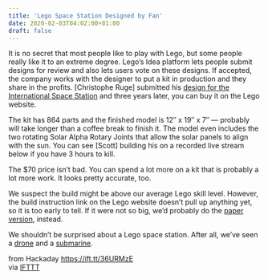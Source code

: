 ```yaml
---
title: 'Lego Space Station Designed by Fan'
date: 2020-02-03T04:02:00+01:00
draft: false
---
```


It is no secret that most people like to play with Lego, but some people really like it to an extreme degree. Lego’s Idea platform lets people submit designs for review and also lets users vote on these designs. If accepted, the company works with the designer to put a kit in production and they share in the profits. \[Christophe Ruge\] submitted his [design for the International Space Station](https://www.lego.com/en-us/product/international-space-station-21321) and three years later, you can buy it on the Lego website.

The kit has 864 parts and the finished model is 12″ x 19″ x 7″ — probably will take longer than a coffee break to finish it. The model even includes the two rotating Solar Alpha Rotary Joints that allow the solar panels to align with the sun. You can see \[Scott\] building his on a recorded live stream below if you have 3 hours to kill.

The $70 price isn’t bad. You can spend a lot more on a kit that is probably a lot more work. It looks pretty accurate, too.

We suspect the build might be above our average Lego skill level. However, the build instruction link on the Lego website doesn’t pull up anything yet, so it is too early to tell. If it were not so big, we’d probably do the [paper version](https://issfanclub.eu/build-your-own-iss/), instead.

We shouldn’t be surprised about a Lego space station. After all, we’ve seen a [drone](https://hackaday.com/2020/01/15/lego-drone-finally-takes-off/) and a [submarine](https://hackaday.com/2019/07/28/lego-powered-sub-built-in-a-water-jug/).

  
  
from Hackaday https://ift.tt/36URMzE  
via [IFTTT](https://ifttt.com/?ref=da&site=blogger)